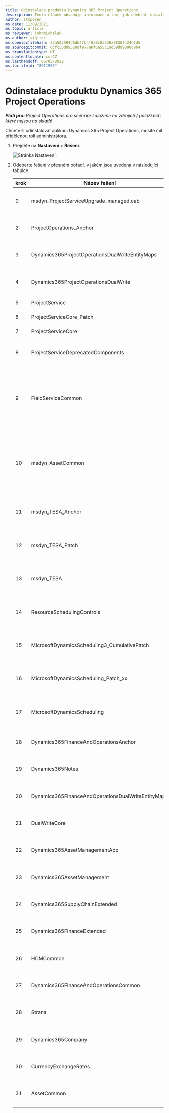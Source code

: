 ```yaml
---
title: Odinstalace produktu Dynamics 365 Project Operations
description: Tento článek obsahuje informace o tom, jak odebrat instalaci Dynamics 365 Project Operations.
author: stsporen
ms.date: 11/09/2021
ms.topic: article
ms.reviewer: johnmichalak
ms.author: sigitac
ms.openlocfilehash: 33a505594d6db47b4f8a0c8a630a0836f424e7d5
ms.sourcegitcommit: 6cfc50d89528df977a8f6a55c1ad39d99800d9b4
ms.translationtype: HT
ms.contentlocale: cs-CZ
ms.lasthandoff: 06/03/2022
ms.locfileid: "8911956"
---
```

# <a name="uninstall-dynamics-365-project-operations"></a>Odinstalace produktu Dynamics 365 Project Operations 

_**Platí pro:** Project Operations pro scénáře založené na zdrojích / položkách, které nejsou na skladě_

Chcete-li odinstalovat aplikaci Dynamics 365 Project Operations, musíte mít přidělenou roli administrátora.

1. Přejděte na **Nastavení** > **Řešení**.

    ![Stránka Nastavení.](./media/uninstall-proj-ops-solutions.png)
  
2. Odeberte řešení v přesném pořadí, v jakém jsou uvedena v následující tabulce. 

    | krok | Název   řešení                                    | Poznámka                                                                                         |
    |------|----------------------------------------------------|----------------------------------------------------------------------------------------------|
    | 0 | msdyn_ProjectServiceUpgrade_managed.cab            | Pokud není nalezeno, toto řešení přeskočte.                                                            |
    | 2 | ProjectOperations_Anchor                           | Pokud není nalezeno, toto řešení přeskočte.                                                            |
    | 3 | Dynamics365ProjectOperationsDualWriteEntityMaps    | Pokud není nalezeno, toto řešení přeskočte.                                                            |
    | 4 | Dynamics365ProjectOperationsDualWrite              | Pokud není nalezeno, toto řešení přeskočte.                                                            |
    | 5 | ProjectService                                     | Žádné další poznámky.                                                                         |
    | 6 | ProjectServiceCore_Patch                           | Žádné další poznámky.                                                                         |
    | 7 | ProjectServiceCore                                 | Žádné další poznámky.                                                                         |
    | 8 | ProjectServiceDeprecatedComponents                 | Pokud není nalezeno, toto řešení přeskočte.                                                            |
    | 9 | FieldServiceCommon                                 | Vyžadováno pro dvojí zápis s Dynamics 365 Finance nebo Dynamics 365 Supply Chain Management.   |
    | 10 | msdyn_AssetCommon                                  | Vyžadováno pro dvojí zápis s Dynamics 365 Finance nebo Dynamics 365 Supply Chain Management.   |
    | 11 | msdyn_TESA_Anchor                                  | Požadováno pro Dynamics 365 Field Service.                                                     |
    | 12 | msdyn_TESA_Patch                                   | Požadováno pro Dynamics 365 Field Service.                                                     |
    | 13 | msdyn_TESA                                         | Požadováno pro Dynamics 365 Field Service.                                                     |
    | 14 | ResourceSchedulingControls                         | Požadováno pro Dynamics 365 Field Service.                                                     |
    | 15 | MicrosoftDynamicsScheduling3_CumulativePatch       | Požadováno pro Dynamics 365 Field Service.                                                     |
    | 16 | MicrosoftDynamicsScheduling_Patch_xx               | Požadováno pro Dynamics 365 Field Service.                                                     |
    | 17 | MicrosoftDynamicsScheduling                        | Požadováno pro Dynamics 365 Field Service.                                                     |
    | 18 | Dynamics365FinanceAndOperationsAnchor              | Pokud není nalezeno, toto řešení přeskočte.                                                            |
    | 19 | Dynamics365Notes                                   | Pokud není nalezeno, toto řešení přeskočte.                                                            |
    | 20 | Dynamics365FinanceAndOperationsDualWriteEntityMaps | Pokud není nalezeno, toto řešení přeskočte.                                                            |
    | 21 | DualWriteCore                                      | Pokud není nalezeno, toto řešení přeskočte.                                                            |
    | 22 | Dynamics365AssetManagementApp                      | Pokud není nalezeno, toto řešení přeskočte.                                                            |
    | 23 | Dynamics365AssetManagement                         | Pokud není nalezeno, toto řešení přeskočte.                                                            |
    | 24 | Dynamics365SupplyChainExtended                     | Pokud není nalezeno, toto řešení přeskočte.                                                            |
    | 25 | Dynamics365FinanceExtended                         | Pokud není nalezeno, toto řešení přeskočte.                                                            |
    | 26 | HCMCommon                                          | Pokud není nalezeno, toto řešení přeskočte.                                                            |
    | 27 | Dynamics365FinanceAndOperationsCommon              | Pokud není nalezeno, toto řešení přeskočte.                                                            |
    | 28 | Strana                                              | Pokud není nalezeno, toto řešení přeskočte.                                                            |
    | 29 | Dynamics365Company                                 | Pokud není nalezeno, toto řešení přeskočte.                                                            |
    | 30 | CurrencyExchangeRates                              | Pokud není nalezeno, toto řešení přeskočte.                                                            |
    | 31 | AssetCommon                                        | Pokud není nalezeno, toto řešení přeskočte.                                                            |
